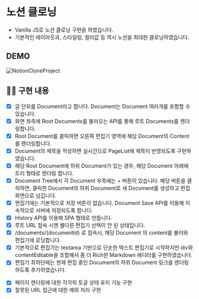 # 노션 클로닝
- Vanilla JS로 노션 클로닝 구현을 하였습니다.
- 기본적인 레이아웃과, 스타일링, 컬러값 등 역시 노션을 최대한 클로닝하였습니다.

## DEMO
![NotionCloneProject](https://user-images.githubusercontent.com/57757719/132447668-4565d21e-98f7-4924-b037-adf3808f539f.gif)

## 👩‍💻 구현 내용

- [x] 글 단위를 Document라고 합니다. Document는 Document 여러개를 포함할 수 있습니다.
- [x] 화면 좌측에 Root Documents를 불러오는 API를 통해 루트 Documents를 렌더링합니다.
- [x] Root Document를 클릭하면 오른쪽 편집기 영역에 해당 Document의 Content를 렌더링합니다.
- [x] Document의 제목을 작성하면 실시간으로 PageList에 제목이 반영되도록 구현하였습니다.
- [x] 해당 Root Document에 하위 Document가 있는 경우, 해당 Document 아래에 트리 형태로 렌더링 합니다.
- [x] Document Tree에서 각 Document 우측에는 + 버튼이 있습니다. 해당 버튼을 클릭하면, 클릭한 Document의 하위 Document로 새 Document를 생성하고 편집화면으로 넘깁니다.
- [x] 편집기에는 기본적으로 저장 버튼이 없습니다. Document Save API를 이용해 지속적으로 서버에 저장되도록 합니다.
- [x] History API를 이용해 SPA 형태로 만듭니다.
- [x] 루트 URL 접속 시엔 별다른 편집기 선택이 안 된 상태입니다.
- [x] /documents/{documentId} 로 접속시, 해당 Document 의 content를 불러와 편집기에 로딩합니다.
- [x] 기본적으로 편집기는 textarea 기반으로 단순한 텍스트 편집기로 시작하지만 div와 contentEditable을 조합해서 좀 더 Rich한 Markdown 에디터를 구현하였습니다.
- [x] 편집기 최하단에는 현재 편집 중인 Document의 하위 Document 링크를 렌더링하도록 추가하였습니다.
<!-- - [ ] 편집기 내에서 다른 Document name을 적은 경우, 자동으로 해당 Document의 편집 페이지로 이동하는 링크를 거는 기능을 추가합니다. -->
- [x] 페이지 렌더링에 대한 각각의 토글 상태 유지 기능 구현
- [x] 잘못된 URL 접근에 대한 예외 처리 구현